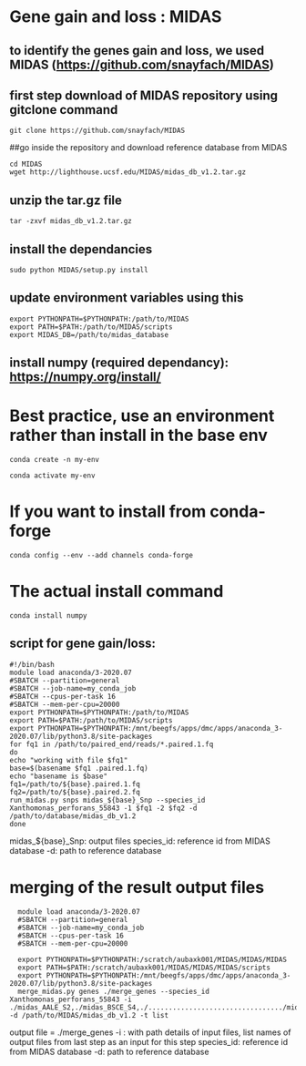 #        Gene gain and loss : MIDAS                       

## to identify the genes gain and loss, we used MIDAS (https://github.com/snayfach/MIDAS)
## first step download of MIDAS repository using gitclone command 

    git clone https://github.com/snayfach/MIDAS

##go inside the repository and download reference database from MIDAS

    cd MIDAS
    wget http://lighthouse.ucsf.edu/MIDAS/midas_db_v1.2.tar.gz 

## unzip the tar.gz file

    tar -zxvf midas_db_v1.2.tar.gz

## install the dependancies

    sudo python MIDAS/setup.py install

## update environment variables using this

    export PYTHONPATH=$PYTHONPATH:/path/to/MIDAS
    export PATH=$PATH:/path/to/MIDAS/scripts
    export MIDAS_DB=/path/to/midas_database

## install numpy (required dependancy): https://numpy.org/install/
# Best practice, use an environment rather than install in the base env

    conda create -n my-env

    conda activate my-env

# If you want to install from conda-forge

    conda config --env --add channels conda-forge

# The actual install command

    conda install numpy


## script for gene gain/loss: 

    #!/bin/bash
    module load anaconda/3-2020.07
    #SBATCH --partition=general
    #SBATCH --job-name=my_conda_job
    #SBATCH --cpus-per-task 16
    #SBATCH --mem-per-cpu=20000
    export PYTHONPATH=$PYTHONPATH:/path/to/MIDAS
    export PATH=$PATH:/path/to/MIDAS/scripts
    export PYTHONPATH=$PYTHONPATH:/mnt/beegfs/apps/dmc/apps/anaconda_3-2020.07/lib/python3.8/site-packages
    for fq1 in /path/to/paired_end/reads/*.paired.1.fq
    do
    echo "working with file $fq1"
    base=$(basename $fq1 .paired.1.fq)
    echo "basename is $base"
    fq1=/path/to/${base}.paired.1.fq
    fq2=/path/to/${base}.paired.2.fq
    run_midas.py snps midas_${base}_Snp --species_id Xanthomonas_perforans_55843 -1 $fq1 -2 $fq2 -d /path/to/database/midas_db_v1.2
    done
 
midas_${base}_Snp: output files
species_id: reference id from MIDAS database
-d: path to reference database


# merging of the result output files

      module load anaconda/3-2020.07
      #SBATCH --partition=general
      #SBATCH --job-name=my_conda_job
      #SBATCH --cpus-per-task 16
      #SBATCH --mem-per-cpu=20000
  
      export PYTHONPATH=$PYTHONPATH:/scratch/aubaxk001/MIDAS/MIDAS/MIDAS
      export PATH=$PATH:/scratch/aubaxk001/MIDAS/MIDAS/MIDAS/scripts
      export PYTHONPATH=$PYTHONPATH:/mnt/beegfs/apps/dmc/apps/anaconda_3-2020.07/lib/python3.8/site-packages
      merge_midas.py genes ./merge_genes --species_id Xanthomonas_perforans_55843 -i ./midas_AALE_S2,./midas_BSCE_S4,./................................./midas_BALM_S5,./midas_CGAM_S13,./midas_HGAE_S16,./midas_SALM_S11 -d /path/to/MIDAS/midas_db_v1.2 -t list


output file = ./merge_genes
-i : with path details of input files, list names of output files from last step as an input for this step
species_id: reference id from MIDAS database
-d: path to reference database





